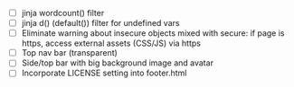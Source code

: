 * [ ] jinja wordcount() filter
* [ ] jinja d() (default()) filter for undefined vars
* [ ] Eliminate warning about insecure objects mixed with secure: if page is https, access external assets (CSS/JS) via https
* [ ] Top nav bar (transparent)
* [ ] Side/top bar with big background image and avatar
* [ ] Incorporate LICENSE setting into footer.html
